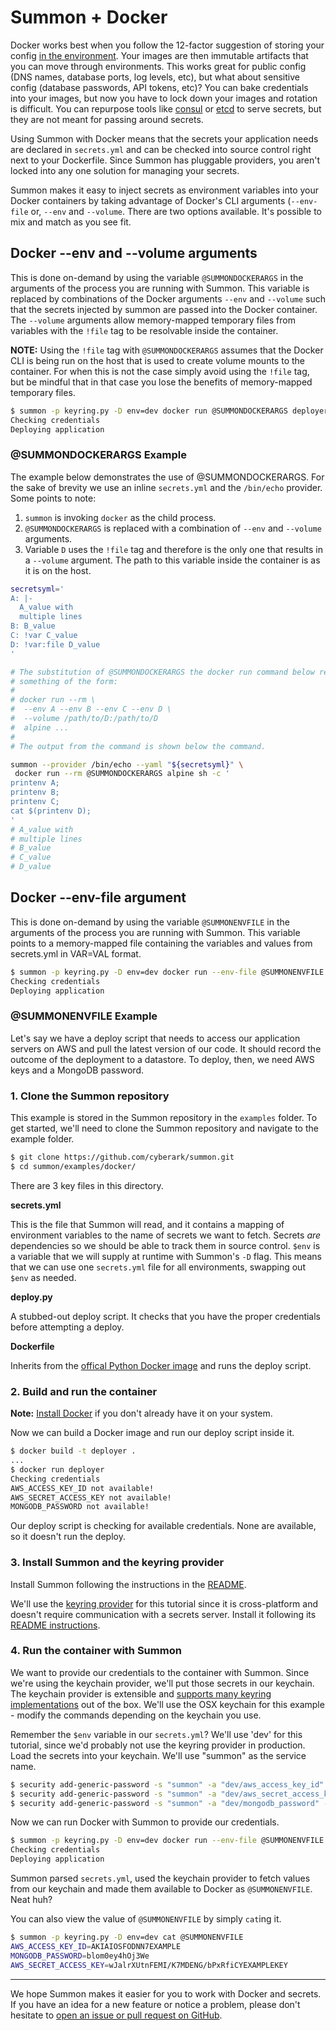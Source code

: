 # Summon + Docker

Docker works best when you follow the 12-factor suggestion of storing your
config [in the environment](http://12factor.net/config). Your images are then
immutable artifacts that you can move through environments. This works great for
public config (DNS names, database ports, log levels, etc), but what
about sensitive config (database passwords, API tokens, etc)? You can bake
credentials into your images, but now you have to lock down your images and
rotation is difficult. You can repurpose tools like [consul](https://www.consul.io/)
or [etcd](https://coreos.com/etcd/) to serve secrets, but they are not meant for
passing around secrets.

Using Summon with Docker means that the secrets your application needs are declared
in `secrets.yml` and can be checked into source control right next to your Dockerfile.
Since Summon has pluggable providers, you aren't locked into any one solution for
managing your secrets.

Summon makes it easy to inject secrets as environment variables into your Docker
containers by taking advantage of Docker's CLI arguments (`--env-file` or, `--env` and
`--volume`. There are two options available. It's possible to mix and match as you see fit.

## Docker --env and --volume arguments

This is done on-demand by using the variable `@SUMMONDOCKERARGS` in the arguments of the
 process you are running with Summon. This variable is replaced by combinations of the
 Docker arguments `--env` and `--volume` such that the secrets injected by summon are
 passed into the Docker container. The `--volume` arguments allow memory-mapped temporary
 files from variables with the `!file` tag to be resolvable inside the container.

**NOTE:** Using the `!file` tag with `@SUMMONDOCKERARGS` assumes that the Docker CLI is
being run on the host that is used to create volume mounts to the container. For when
this is not the case simply avoid using the `!file` tag, but be mindful that in that case
you lose the benefits of memory-mapped temporary files.

```bash
$ summon -p keyring.py -D env=dev docker run @SUMMONDOCKERARGS deployer
Checking credentials
Deploying application
```

### @SUMMONDOCKERARGS Example

The example below demonstrates the use of @SUMMONDOCKERARGS. For the sake of brevity
we use an inline `secrets.yml` and the `/bin/echo` provider. Some points to note:

1. `summon` is invoking `docker` as the child process.
2. `@SUMMONDOCKERARGS` is replaced with a combination of `--env` and `--volume` arguments.
3. Variable `D` uses the `!file` tag and therefore is the only one that
results in a `--volume` argument. The path to this variable inside the container
is as it is on the host.

```bash
secretsyml='
A: |-
  A_value with
  multiple lines
B: B_value
C: !var C_value
D: !var:file D_value
'

# The substitution of @SUMMONDOCKERARGS the docker run command below results in
# something of the form:
#
# docker run --rm \
#  --env A --env B --env C --env D \
#  --volume /path/to/D:/path/to/D
#  alpine ...
#
# The output from the command is shown below the command.

summon --provider /bin/echo --yaml "${secretsyml}" \
 docker run --rm @SUMMONDOCKERARGS alpine sh -c '
printenv A;
printenv B;
printenv C;
cat $(printenv D);
'
# A_value with
# multiple lines
# B_value
# C_value
# D_value
```
## Docker --env-file argument
This is done on-demand by using the variable `@SUMMONENVFILE` in the arguments of the process
you are running with Summon. This variable points to a memory-mapped file containing
the variables and values from secrets.yml in VAR=VAL format.

```sh
$ summon -p keyring.py -D env=dev docker run --env-file @SUMMONENVFILE deployer
Checking credentials
Deploying application
```

### @SUMMONENVFILE Example

Let's say we have a deploy script that needs to access our application servers on
AWS and pull the latest version of our code. It should record the outcome of the
deployment to a datastore. To deploy, then, we need AWS keys and a MongoDB password.

### 1. Clone the Summon repository

This example is stored in the Summon repository in the `examples` folder. To get
started, we'll need to clone the Summon repository and navigate to the example folder.

```sh
$ git clone https://github.com/cyberark/summon.git
$ cd summon/examples/docker/
```

There are 3 key files in this directory.

**secrets.yml**

This is the file that Summon will read, and it contains a mapping of environment
variables to the name of secrets we want to fetch. Secrets *are* dependencies so
we should be able to track them in source control. `$env` is a variable that we
will supply at runtime with Summon's `-D` flag. This means that we can use one
`secrets.yml` file for all environments, swapping out `$env` as needed.

<script src="http://gist-it.appspot.com/github/cyberark/summon/blob/master/examples/docker/secrets.yml"></script>

**deploy.py**

A stubbed-out deploy script. It checks that you have the proper credentials
before attempting a deploy.

<script src="http://gist-it.appspot.com/github/cyberark/summon/blob/master/examples/docker/deploy.py"></script>

**Dockerfile**

Inherits from the [offical Python Docker image](https://registry.hub.docker.com/_/python/)
and runs the deploy script.

<script src="http://gist-it.appspot.com/github/cyberark/summon/blob/master/examples/docker/Dockerfile"></script>

### 2. Build and run the container

**Note:** [Install Docker](https://docs.docker.com/get-docker/) if you don't already
have it on your system.

Now we can build a Docker image and run our deploy script inside it.

```sh
$ docker build -t deployer .
...
$ docker run deployer
Checking credentials
AWS_ACCESS_KEY_ID not available!
AWS_SECRET_ACCESS_KEY not available!
MONGODB_PASSWORD not available!
```

Our deploy script is checking for available credentials. None are available, so it
doesn't run the deploy.

### 3. Install Summon and the keyring provider

Install Summon following the instructions in the [README](https://github.com/cyberark/summon/#install).

We'll use the [keyring provider](https://github.com/conjurinc/summon-keyring) for
this tutorial since it is cross-platform and doesn't require communication with a
secrets server. Install it following its [README instructions](https://github.com/cyberark/summon-keyring/#install).

### 4. Run the container with Summon

We want to provide our credentials to the container with Summon. Since we're using
the keychain provider, we'll put those secrets in our keychain. The keychain provider
is extensible and [supports many keyring implementations](https://pypi.org/project/keyring/)
out of the box. We'll use the OSX keychain for this example - modify the commands
depending on the keychain you use.

Remember the `$env` variable in our `secrets.yml`? We'll use 'dev' for this tutorial,
since we'd probably not use the keyring provider in production. Load the secrets into
your keychain. We'll use "summon" as the service name.

```sh
$ security add-generic-password -s "summon" -a "dev/aws_access_key_id" -w "AKIAIOSFODNN7EXAMPLE"
$ security add-generic-password -s "summon" -a "dev/aws_secret_access_key" -w "wJalrXUtnFEMI/K7MDENG/bPxRfiCYEXAMPLEKEY"
$ security add-generic-password -s "summon" -a "dev/mongodb_password" -w "blom0ey4hOj3We"
```

Now we can run Docker with Summon to provide our credentials.

```sh
$ summon -p keyring.py -D env=dev docker run --env-file @SUMMONENVFILE deployer
Checking credentials
Deploying application
```

Summon parsed `secrets.yml`, used the keychain provider to fetch values from our
keychain and made them available to Docker as `@SUMMONENVFILE`. Neat huh?

You can also view the value of `@SUMMONENVFILE` by simply `cat`ing it.

```sh
$ summon -p keyring.py -D env=dev cat @SUMMONENVFILE
AWS_ACCESS_KEY_ID=AKIAIOSFODNN7EXAMPLE
MONGODB_PASSWORD=blom0ey4hOj3We
AWS_SECRET_ACCESS_KEY=wJalrXUtnFEMI/K7MDENG/bPxRfiCYEXAMPLEKEY
```

---

We hope Summon makes it easier for you to work with Docker and secrets. If you have
an idea for a new feature or notice a problem, please don't hesitate to
[open an issue or pull request on GitHub](https://github.com/cyberark/summon).
